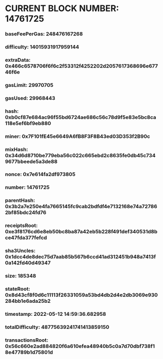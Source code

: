 # CURRENT BLOCK NUMBER: 14761725

### baseFeePerGas: 248476167268
### difficulty: 14015931917959144
### extraData: 0x466c6578706f6f6c2f53312f4252202d2057617368696e67746f6e
### gasLimit: 29970705
### gasUsed: 29968443
### hash: 0xb0cf87e684ac96f55bd6724ae686c56c78d9f5e83e5bc8ca118e5ef6bf9eb880
### miner: 0x7F101fE45e6649A6fB8F3F8B43ed03D353f2B90c
### mixHash: 0x34d6d8710be779eba56c022c665ebd2c8635fe0db45c7349677bbeede5a3de88
### nonce: 0x7e614fa2df973805
### number: 14761725
### parentHash: 0x3b2a7e250e4fa7665145fc9cab2bdfdf4e7132168e74a727862bf85bdc24fd76
### receiptsRoot: 0xe3f8176cd6e8eb50bc8ba87a42eb5b228f491def340531d8bce47fda377fefcd
### sha3Uncles: 0x1dcc4de8dec75d7aab85b567b6ccd41ad312451b948a7413f0a142fd40d49347
### size: 185348
### stateRoot: 0x8d43cf8f0d6c11113f26331059a53bd4db2d4e2db3069e930284bb1e6ada25b2
### timestamp: 2022-05-12 14:59:36.682958
### totalDifficulty: 48775639241741413859150
### transactionsRoot: 0x56c660e2ad884820f6a610efea48940b5c0a7d70dbf738f18e47789b1d75801d
